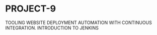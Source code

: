 # PROJECT-9
TOOLING WEBSITE DEPLOYMENT AUTOMATION WITH CONTINUOUS INTEGRATION. INTRODUCTION TO JENKINS
